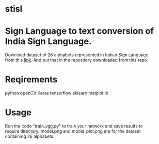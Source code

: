 # stisl
# Sign Language to text conversion of India Sign Language.
Download dataset of 26 alphabets represented in Indian Sign Language from this [link](https://drive.google.com/open?id=1BKbNRvf79p63Wt9se7mGsIe0q1uvLjyt). And put that in the repository downloaded from this repo.
# Reqirements
python
openCV
Keras
tensorflow
sklearn
matplotlib
# Usage
Run the code "train_vgg.py" to train your network and save results to require directory.
model.png and model_plot.png are for the dataset containing 26 alphabets.
